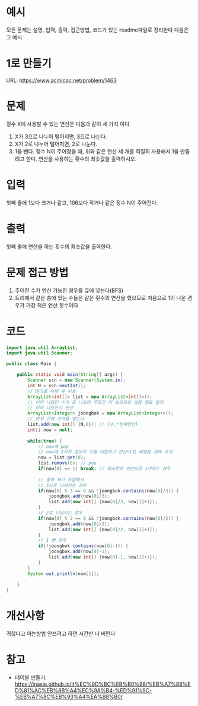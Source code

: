 # 예시
모든 문제는 설명, 입력, 출력, 접근방법, 코드가 있는 readme파일로 정리한다
다음은 그 예시

# 1로 만들기

URL: https://www.acmicpc.net/problem/1463

# 문제

정수 X에 사용할 수 있는 연산은 다음과 같이 세 가지 이다.

1. X가 3으로 나누어 떨어지면, 3으로 나눈다.
2. X가 2로 나누어 떨어지면, 2로 나눈다.
3. 1을 뺀다.
정수 N이 주어졌을 때, 위와 같은 연산 세 개를 적절히 사용해서 1을 만들려고 한다. 연산을 사용하는 횟수의 최솟값을 출력하시오.

# 입력

첫째 줄에 1보다 크거나 같고, 106보다 작거나 같은 정수 N이 주어진다.

# 출력

첫째 줄에 연산을 하는 횟수의 최솟값을 출력한다.

# 문제 접근 방법

1. 주어진 수가 연산 가능한 경우를 큐에 넣는다(BFS)
2. 트리에서 같은 층에 있는 수들은 같은 횟수의 연산을 했으므로 처음으로 1이 나온 경우가 가장 적은 연산 횟수이다

# 코드 
```java
import java.util.ArrayList;
import java.util.Scanner;

public class Main {

	public static void main(String[] args) {
		Scanner scn = new Scanner(System.in);
		int N = scn.nextInt();
		// BFS를 위해 큐 사용
		ArrayList<int[]> list = new ArrayList<int[]>();
		// 이미 나왔던 수가 또 나오면 무조건 더 늦으므로 넣을 필요 없다
		// 이미 나왔는지 판단
		ArrayList<Integer> joongbok = new ArrayList<Integer>();
		// 먼저 큐에 숫자를 넣는다
		list.add(new int[] {N,0}); // {수,*번째연산}
		int[] now = null;
		
		while(true) {
			// now에 pop
			// now에 3가지 경우의 수를 대입하고 연산+1한 배열을 큐에 추가
			now = list.get(0);
			list.remove(0); // pop
			if(now[0] == 1) break; // 최소한의 연산으로 1이되는 경우
			
			// 중복 체크 포함해서
			// 3으로 나눠지는 경우
			if(now[0] % 3 == 0 && !joongbok.contains(now[0]/3)) {
				joongbok.add(now[0]/3);
				list.add(new int[] {now[0]/3, now[1]+1});
			}
			// 2로 나눠지는 경우
			if(now[0] % 2 == 0 && !joongbok.contains(now[0]/2)) {
				joongbok.add(now[0]/2);
				list.add(new int[] {now[0]/2, now[1]+1});
			}
			// 1 뺀 경우
			if(!joongbok.contains(now[0]-1)) {
				joongbok.add(now[0]-1);
				list.add(new int[] {now[0]-1, now[1]+1});
			}
		}
		System.out.println(now[1]);
		
	}
}
```

# 개선사항
귀찮다고 아는방법 안쓰려고 하면 시간만 더 버린다

# 참고
- 테이블 만들기: https://inasie.github.io/it%EC%9D%BC%EB%B0%98/%EB%A7%88%ED%81%AC%EB%8B%A4%EC%9A%B4-%ED%91%9C-%EB%A7%8C%EB%93%A4%EA%B8%B0/